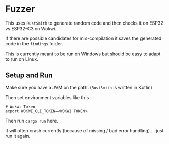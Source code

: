 # Fuzzer

This uses `RustSmith` to generate random code and then checks it on ESP32 vs ESP32-C3 on Wokwi.

If there are possible candidates for mis-compilation it saves the generated code in the `findings` folder.

This is currently meant to be run on Windows but should be easy to adapt to run on Linux.

## Setup and Run

Make sure you have a JVM on the path. (`RustSmith` is written in Kotlin)

Then set environment variables like this
```
# Wokwi Token
export WOKWI_CLI_TOKEN=<WOKWI TOKEN>
```

Then run `cargo run` here.

It will often crash currently (because of missing / bad error handling).... just run it again.
